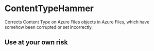 # ContentTypeHammer
Corrects Content Type on Azure Files objects in Azure Files, which have somehow been corrupted or set incorrectly.

## Use at your own risk
